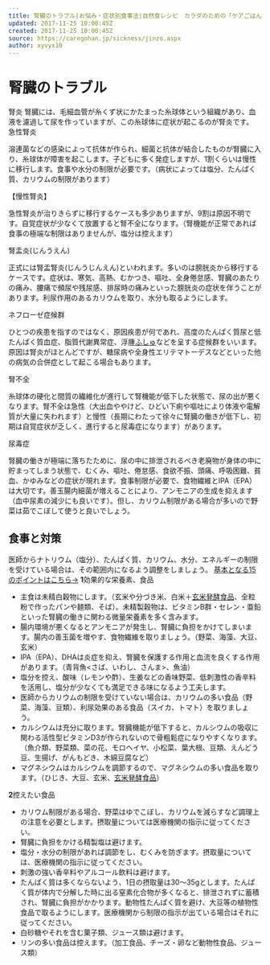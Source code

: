 ```yaml
---
title: 腎臓のトラブル|お悩み・症状別食事法|自然食レシピ　カラダのための「ケアごはん」
updated: 2017-11-25 10:00:45Z
created: 2017-11-25 10:00:45Z
source: https://caregohan.jp/sickness/jinzo.aspx
author: xyvyx10
---
```


# 腎臓のトラブル

腎炎
腎臓には、毛細血管が糸くず状にかたまった糸球体という組織があり、血液を濾過して尿を作っていますが、この糸球体に症状が起こるのが腎炎です。
急性腎炎

溶連菌などの感染によって抗体が作られ、細菌と抗体が結合したものが腎臓に入り、糸球体が障害を起こします。子どもに多く発症しますが、1割くらいは慢性に移行します。食事や水分の制限が必要です。（病状によっては塩分、たんぱく質、カリウムの制限があります）

【慢性腎炎】

急性腎炎が治りきらずに移行するケースも多少ありますが、9割は原因不明です。自覚症状が少なくて放置すると腎不全になります。（腎機能が正常であれば食事の極端な制限はありませんが、塩分は控えます）

腎盂炎(じんうえん)

正式には腎盂腎炎(じんうじんえん)といわれます。多いのは膀胱炎から移行するケースです。症状は、寒気、高熱、むかつき、嘔吐、全身倦怠感、腎臓のあたりの痛み、腰痛で頻尿や残尿感、排尿時の痛みといった膀胱炎の症状を伴うことがあります。利尿作用のあるカリウムを取り、水分も取るようにします。

ネフローゼ症候群

ひとつの疾患を指すのではなく、原因疾患が何であれ、高度のたんぱく質尿と低たんぱく質血症、脂質代謝異常症、浮腫[ふしゅ](むくみ)などを呈する症候群をいいます。原因は腎炎がほとんどですが、糖尿病や全身性エリテマトーデスなどといった他の病気の合併症として起こる場合もあります。

腎不全

糸球体の硬化と間質の繊維化が進行して腎機能が低下した状態で、尿の出が悪くなります。腎不全は急性（大出血ややけど、ひどい下痢や嘔吐により体液や電解質が大量に失われます）と慢性（長期にわたって徐々に腎臓の働きが低下し、初期は自覚症状が乏しく、進行すると尿毒症になります）があります。

尿毒症

腎臓の働きが極端に落ちたために、尿の中に排泄されるべき老廃物が身体の中に貯まってしまう状態で、むくみ、嘔吐、倦怠感、食欲不振、頭痛、呼吸困難、貧血、かゆみなどの症状が現れます。食事制限が必要で、食物繊維とIPA（EPA）は大切です。善玉腸内細菌が増えることにより、アンモニアの生成を抑えます（血中尿素の減少にも良いです）。但し、カリウム制限がある場合が多いので野菜は茹でこぼして使うと良いでしょう。

## 食事と対策

医師からナトリウム（塩分）、たんぱく質、カリウム、水分、エネルギーの制限を受けている場合は、その範囲内になるよう調整をしましょう。
[基本となる15のポイントはこちら→](https://caregohan.jp/about/kodawari.aspx)
**1**効果的な栄養素、食品

- 主食は未精白穀物にします。（玄米や分づき米、白米＋[玄米発酵食品](https://caregohan.jp/about/fermentedfood-a.aspx)、全粒粉で作ったパンや麺類、そば）。未精製穀物は、ビタミンB群・セレン・亜鉛といった腎臓の働きに関わる微量栄養素を多く含みます。
- 腸内環境が悪くなるとアンモニアが発生し、腎臓に負担をかけてしまいます。腸内の善玉菌を増やす、食物繊維を取りましょう。（野菜、海藻、大豆、玄米）
- IPA（EPA）、DHAは炎症を抑え、腎臓を保護する作用と血流を良くする作用があります。（青背魚<さば、いわし、さんま>、魚油）
- 塩分を控え、酸味（レモンや酢）、生姜などの香味野菜、低刺激性の香辛料を活用し、塩分が少なくても満足できる味になるよう工夫します。
- 医師からカリウムの制限を受けていない場合は、カリウムの多い食品（野菜、海藻、豆類）、利尿効果のある食品（スイカ、トマト）を取りましょう。
- カルシウムは充分に取ります。腎臓機能が低下すると、カルシウムの吸収に関わる活性型ビタミンD3が作られないので骨粗鬆症になりやすくなります。（魚介類、野菜類、菜の花、モロヘイヤ、小松菜、葉大根、豆類、えんどう豆、生揚げ、がんもどき、木綿豆腐など）
- マグネシウムはカルシウムを調節するので、マグネシウムの多い食品を取ります。（ひじき、大豆、玄米、[玄米発酵食品](https://caregohan.jp/about/fermentedfood-a.aspx)）

**2**控えたい食品

- カリウム制限がある場合、野菜はゆでこぼし、カリウムを減らすなど調理上の注意を必要とします。摂取量については医療機関の指示に従ってください。
- 腎臓に負担をかける精製塩は避けます。
- 塩分・水分の制限があれば調節をし、むくみを防ぎます。摂取量については、医療機関の指示に従ってください。
- 刺激の強い香辛料やアルコール飲料は避けます。
- たんぱく質は多くならないよう、1日の摂取量は30～35gとします。たんぱく質が体内で分解した時に出る窒素化合物が多くなると、排泄されずに蓄積され、腎臓に負担がかかります。動物性たんぱく質を避け、大豆等の植物性食品で取るようにします。医療機関から制限の指示が出ている場合はそれに従ってください。
- 白砂糖やそれを含む菓子類、ジュース類は避けます。
- リンの多い食品は控えます。（加工食品、チーズ・卵など動物性食品、ジュース類）